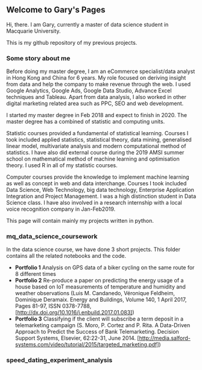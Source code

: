## Welcome to Gary's Pages

Hi, there. I am Gary, currently a master of data science student in Macquarie University.

This is my github repository of my previous projects.

### Some story about me
Before doing my master degree, I am an eCommerce specialist/data analyst in Hong Kong and China for 6 years. My role focused on deriving insight from data and help the company to make revenue through the web. I used Google Analytics, Google Ads, Google Data Studio, Advance Excel techniques and Tableau. Apart from data analysis, I also worked in other digital marketing related area such as PPC, SEO and web development.

I started my master degree in Feb 2018 and expect to finish in 2020. The master degree has a combined of statistic and computing units.

Statistic courses provided a fundamental of statistical learning. Courses I took included applied statistics, statistical theory, data mining, generalised linear model, multivariate analysis and modern computational method of statistics. I have also did external course during the 2019 AMSI summer school on mathematical method of machine learning and optimisation theory. I used R in all of my statistic courses.

Computer courses provide the knowledge to implement machine learning as well as concept in web and data interchange. Courses I took included Data Science, Web Technology, big data technology, Enterprise Application Integration and Project Management. I was a high distinction student in Data Science class. I have also involved in a research internship with a local voice recognition company in Jan-Feb2019.

This page will contain mainly my projects written in python.

### mq_data_science_coursework
In the data science course, we have done 3 short projects. This folder contains all the related notebooks and the code.

- **Portfolio 1** Analysis on GPS data of a biker cycling on the same route for 8 different times
- **Portfolio 2** Re-produce a paper on predicting the energy usage of a house based on IoT measurements of temperature and humidity and weather observations (Luis M. Candanedo, Véronique Feldheim, Dominique Deramaix. Energy and Buildings, Volume 140, 1 April 2017, Pages 81-97, ISSN 0378-7788, [http://dx.doi.org/10.1016/j.enbuild.2017.01.083])
- **Portfolio 3** Classifying if the client will subscribe a term deposit in a telemarketing campaign (S. Moro, P. Cortez and P. Rita. A Data-Driven Approach to Predict the Success of Bank Telemarketing. Decision Support Systems, Elsevier, 62:22-31, June 2014. [http://media.salford-systems.com/video/tutorial/2015/targeted_marketing.pdf])

### speed_dating_experiment_analysis

